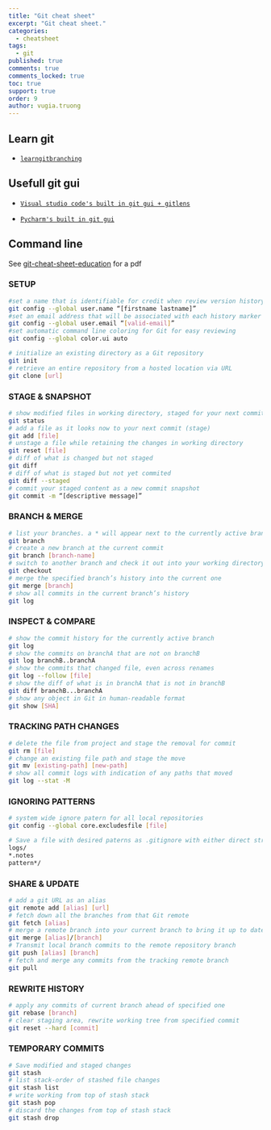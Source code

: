 ```yaml
---
title: "Git cheat sheet"
excerpt: "Git cheat sheet."
categories: 
  - cheatsheet
tags: 
  - git
published: true
comments: true
comments_locked: true
toc: true
support: true
order: 9
author: vugia.truong
---
```


## Learn git

* [`learngitbranching`](https://learngitbranching.js.org/)

## Usefull git gui

* [`Visual studio code's built in git gui + gitlens`](https://gitlens.amod.io/#features)

* [`Pycharm's built in git gui`](https://www.jetbrains.com/pycharm/)

## Command line

See [git-cheat-sheet-education](https://education.github.com/git-cheat-sheet-education.pdf) for a pdf

### SETUP

```bash
#set a name that is identifiable for credit when review version history
git config --global user.name “[firstname lastname]”
#set an email address that will be associated with each history marker
git config --global user.email “[valid-email]”
#set automatic command line coloring for Git for easy reviewing
git config --global color.ui auto

# initialize an existing directory as a Git repository
git init
# retrieve an entire repository from a hosted location via URL
git clone [url]
```

### STAGE & SNAPSHOT

```bash
# show modified files in working directory, staged for your next commit
git status
# add a file as it looks now to your next commit (stage)
git add [file]
# unstage a file while retaining the changes in working directory
git reset [file]
# diff of what is changed but not staged
git diff
# diff of what is staged but not yet commited
git diff --staged
# commit your staged content as a new commit snapshot
git commit -m “[descriptive message]”
```

### BRANCH & MERGE

```bash
# list your branches. a * will appear next to the currently active branch
git branch
# create a new branch at the current commit
git branch [branch-name]
# switch to another branch and check it out into your working directory
git checkout
# merge the specified branch’s history into the current one
git merge [branch]
# show all commits in the current branch’s history
git log
```

### INSPECT & COMPARE
```bash
# show the commit history for the currently active branch
git log
# show the commits on branchA that are not on branchB
git log branchB..branchA
# show the commits that changed file, even across renames
git log --follow [file]
# show the diff of what is in branchA that is not in branchB
git diff branchB...branchA
# show any object in Git in human-readable format
git show [SHA]
```

### TRACKING PATH CHANGES
```bash
# delete the file from project and stage the removal for commit
git rm [file]
# change an existing file path and stage the move
git mv [existing-path] [new-path]
# show all commit logs with indication of any paths that moved
git log --stat -M
```

### IGNORING PATTERNS
```bash
# system wide ignore patern for all local repositories
git config --global core.excludesfile [file]

# Save a file with desired paterns as .gitignore with either direct string matches or wildcard globs.
logs/
*.notes
pattern*/
```

### SHARE & UPDATE
```bash
# add a git URL as an alias
git remote add [alias] [url]
# fetch down all the branches from that Git remote
git fetch [alias]
# merge a remote branch into your current branch to bring it up to date
git merge [alias]/[branch]
# Transmit local branch commits to the remote repository branch
git push [alias] [branch]
# fetch and merge any commits from the tracking remote branch
git pull
```

### REWRITE HISTORY
```bash
# apply any commits of current branch ahead of specified one
git rebase [branch]
# clear staging area, rewrite working tree from specified commit
git reset --hard [commit]
```

### TEMPORARY COMMITS
```bash
# Save modified and staged changes
git stash
# list stack-order of stashed file changes
git stash list
# write working from top of stash stack
git stash pop
# discard the changes from top of stash stack
git stash drop
```
